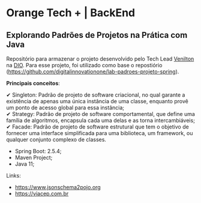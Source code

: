 # Orange Tech + | BackEnd

## Explorando Padrões de Projetos na Prática com Java

Repositório para armazenar o projeto desenvolvido pelo Tech Lead [Venilton](https://github.com/falvojr) na [DIO](https://www.dio.me/). Para esse projeto, foi utilizado como base o repostiório (https://github.com/digitalinnovationone/lab-padroes-projeto-spring). 

<p><strong>Principais conceitos</strong>:

✔ Singleton: Padrão de projeto de software criacional, no qual garante a existência de apenas uma única instância de uma classe, enquanto provê um ponto de acesso global para essa instância;<br>
✔ Strategy: Padrão de projeto de software comportamental, que define uma família de algoritmos, encapsula cada uma delas e as torna intercambiáveis;<br>
✔ Facade: Padrão de projeto de software estrutural que tem o objetivo de fornecer uma interface simplificada para uma biblioteca, um framework, ou qualquer conjunto complexo de classes.<br>
</p>

* Spring Boot: 2.5.4;
* Maven Project;
* Java 11;

Links:
* https://www.jsonschema2pojo.org
* https://viacep.com.br
